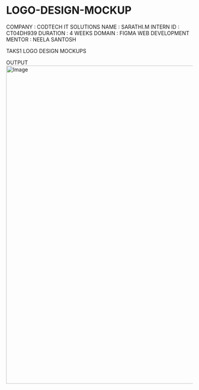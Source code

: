 # LOGO-DESIGN-MOCKUP
COMPANY : CODTECH IT SOLUTIONS
NAME : SARATHI.M
INTERN ID : CT04DH939
DURATION : 4 WEEKS
DOMAIN : FIGMA WEB DEVELOPMENT 
MENTOR : NEELA SANTOSH

TAKS1 LOGO DESIGN MOCKUPS 

OUTPUT 
<img width="2286" height="856" alt="Image" src="https://github.com/user-attachments/assets/3f668368-3b56-40bc-bd6a-211edd264501" />
